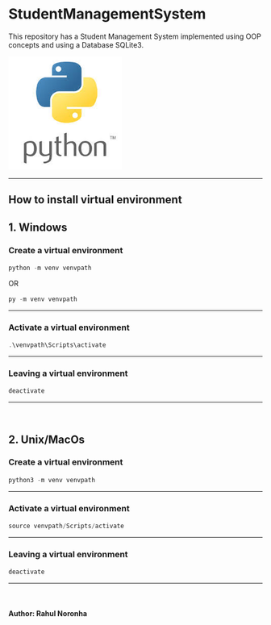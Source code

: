 # StudentManagementSystem
This repository has a Student Management System implemented using OOP concepts and using a Database SQLite3. 

![Python](./images/python.jpg)

<hr/>

## How to install virtual environment

## 1. Windows

### Create a virtual environment

```powershell
python -m venv venvpath
```

OR

```powershell
py -m venv venvpath
```
<hr/>

### Activate a virtual environment

```powershell
.\venvpath\Scripts\activate
```
<hr/>

### Leaving a virtual environment

```powershell
deactivate
```
<hr/>
<br/>

## 2. Unix/MacOs

### Create a virtual environment

```powershell
python3 -m venv venvpath
```
<hr/>

### Activate a virtual environment

```powershell
source venvpath/Scripts/activate
```
<hr/>

### Leaving a virtual environment

```powershell
deactivate
```
<hr/>
<br/>

#### Author: Rahul Noronha